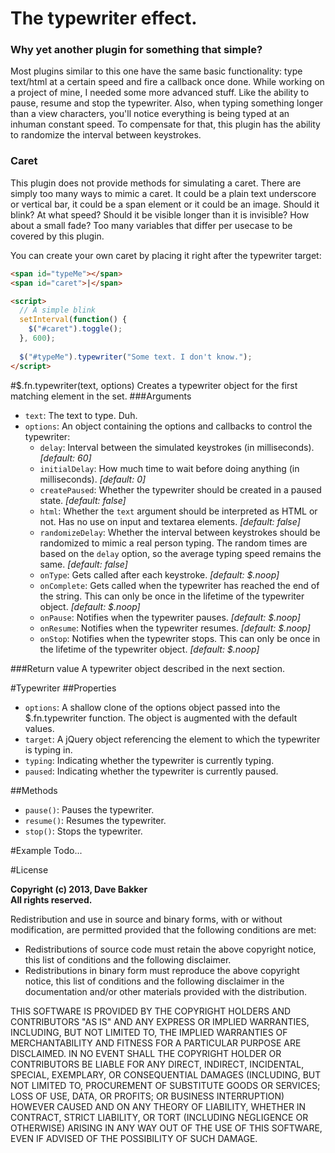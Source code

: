 The typewriter effect.
=================

### Why yet another plugin for something that simple?
Most plugins similar to this one have the same basic functionality: type text/html at a certain speed and fire a callback once done.
While working on a project of mine, I needed some more advanced stuff. Like the ability to pause, resume and stop the typewriter. 
Also, when typing something longer than a view characters, you'll notice everything is being typed at an inhuman constant speed.
To compensate for that, this plugin has the ability to randomize the interval between keystrokes.

### Caret
This plugin does not provide methods for simulating a caret. There are simply too many ways to mimic a caret.
It could be a plain text underscore or vertical bar, it could be a span element or it could be an image. 
Should it blink? At what speed? Should it be visible longer than it is invisible? How about a small fade? 
Too many variables that differ per usecase to be covered by this plugin.

You can create your own caret by placing it right after the typewriter target:
``` html
<span id="typeMe"></span>
<span id="caret">|</span>

<script>
  // A simple blink
  setInterval(function() {
    $("#caret").toggle();
  }, 600);
  
  $("#typeMe").typewriter("Some text. I don't know.");
</script>
```


#$.fn.typewriter(text, options)
Creates a typewriter object for the first matching element in the set.
###Arguments
- `text`: The text to type. Duh.
- `options`: An object containing the options and callbacks to control the typewriter:
  - `delay`: Interval between the simulated keystrokes (in milliseconds). *[default: 60]*
  - `initialDelay`: How much time to wait before doing anything (in milliseconds). *[default: 0]*
  - `createPaused`: Whether the typewriter should be created in a paused state. *[default: false]*
  - `html`: Whether the `text` argument should be interpreted as HTML or not. Has no use on input and textarea elements. *[default: false]*
  - `randomizeDelay`: Whether the interval between keystrokes should be randomized to mimic a real person typing. The random times are based on the `delay` option, so the average typing speed remains the same. *[default: false]*
  - `onType`: Gets called after each keystroke. *[default: $.noop]*
  - `onComplete`: Gets called when the typewriter has reached the end of the string. This can only be once in the lifetime of the typewriter object. *[default: $.noop]*
  - `onPause`: Notifies when the typewriter pauses. *[default: $.noop]*
  - `onResume`: Notifies when the typewriter resumes. *[default: $.noop]*
  - `onStop`: Notifies when the typewriter stops. This can only be once in the lifetime of the typewriter object. *[default: $.noop]*
 
###Return value
A typewriter object described in the next section. 


#Typewriter
##Properties
- `options`: A shallow clone of the options object passed into the $.fn.typewriter function. The object is augmented with the default values.
- `target`: A jQuery object referencing the element to which the typewriter is typing in.
- `typing`: Indicating whether the typewriter is currently typing.
- `paused`: Indicating whether the typewriter is currently paused.

##Methods
- `pause()`: Pauses the typewriter.
- `resume()`: Resumes the typewriter.
- `stop()`: Stops the typewriter.


#Example
Todo...


#License

**Copyright (c) 2013, Dave Bakker**  
**All rights reserved.**  

Redistribution and use in source and binary forms, with or without modification, are permitted provided that the following conditions are met:

* Redistributions of source code must retain the above copyright notice, this list of conditions and the following disclaimer.
* Redistributions in binary form must reproduce the above copyright notice, this list of conditions and the following disclaimer in the documentation and/or other materials provided with the distribution.

THIS SOFTWARE IS PROVIDED BY THE COPYRIGHT HOLDERS AND CONTRIBUTORS "AS IS" AND ANY EXPRESS OR IMPLIED WARRANTIES, INCLUDING, BUT NOT LIMITED TO, THE IMPLIED WARRANTIES OF MERCHANTABILITY AND FITNESS FOR A PARTICULAR PURPOSE ARE DISCLAIMED. IN NO EVENT SHALL THE COPYRIGHT HOLDER OR CONTRIBUTORS BE LIABLE FOR ANY DIRECT, INDIRECT, INCIDENTAL, SPECIAL, EXEMPLARY, OR CONSEQUENTIAL DAMAGES (INCLUDING, BUT NOT LIMITED TO, PROCUREMENT OF SUBSTITUTE GOODS OR SERVICES; LOSS OF USE, DATA, OR PROFITS; OR BUSINESS INTERRUPTION) HOWEVER CAUSED AND ON ANY THEORY OF LIABILITY, WHETHER IN CONTRACT, STRICT LIABILITY, OR TORT (INCLUDING NEGLIGENCE OR OTHERWISE) ARISING IN ANY WAY OUT OF THE USE OF THIS SOFTWARE, EVEN IF ADVISED OF THE POSSIBILITY OF SUCH DAMAGE.

